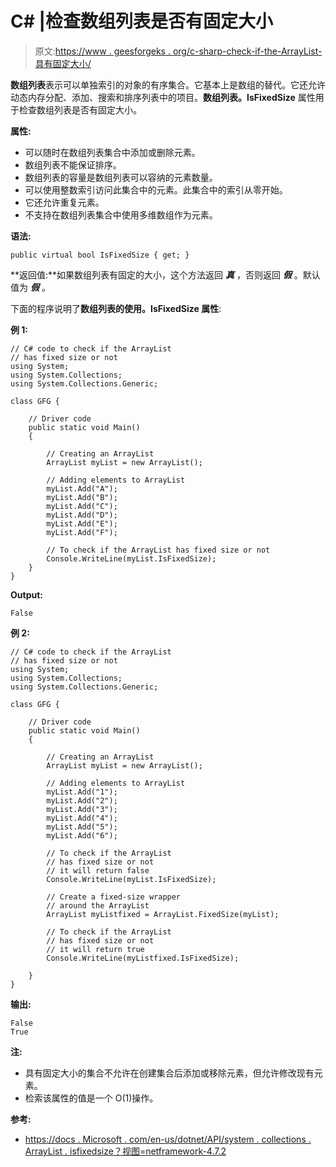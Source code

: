 # C# |检查数组列表是否有固定大小

> 原文:[https://www . geesforgeks . org/c-sharp-check-if-the-ArrayList-具有固定大小/](https://www.geeksforgeeks.org/c-sharp-check-if-the-arraylist-has-a-fixed-size/)

**数组列表**表示可以单独索引的对象的有序集合。它基本上是数组的替代。它还允许动态内存分配、添加、搜索和排序列表中的项目。**数组列表。IsFixedSize** 属性用于检查数组列表是否有固定大小。

**属性:**

*   可以随时在数组列表集合中添加或删除元素。
*   数组列表不能保证排序。
*   数组列表的容量是数组列表可以容纳的元素数量。
*   可以使用整数索引访问此集合中的元素。此集合中的索引从零开始。
*   它还允许重复元素。
*   不支持在数组列表集合中使用多维数组作为元素。

**语法:**

```
public virtual bool IsFixedSize { get; }

```

**返回值:**如果数组列表有固定的大小，这个方法返回 ***真*** ，否则返回 ***假*** 。默认值为 ***假*** 。

下面的程序说明了**数组列表的使用。IsFixedSize 属性**:

**例 1:**

```
// C# code to check if the ArrayList
// has fixed size or not
using System;
using System.Collections;
using System.Collections.Generic;

class GFG {

    // Driver code
    public static void Main()
    {

        // Creating an ArrayList
        ArrayList myList = new ArrayList();

        // Adding elements to ArrayList
        myList.Add("A");
        myList.Add("B");
        myList.Add("C");
        myList.Add("D");
        myList.Add("E");
        myList.Add("F");

        // To check if the ArrayList has fixed size or not
        Console.WriteLine(myList.IsFixedSize);
    }
}
```

**Output:**

```
False

```

**例 2:**

```
// C# code to check if the ArrayList 
// has fixed size or not 
using System; 
using System.Collections; 
using System.Collections.Generic; 

class GFG { 

    // Driver code 
    public static void Main() 
    { 

        // Creating an ArrayList 
        ArrayList myList = new ArrayList(); 

        // Adding elements to ArrayList 
        myList.Add("1"); 
        myList.Add("2"); 
        myList.Add("3"); 
        myList.Add("4"); 
        myList.Add("5"); 
        myList.Add("6"); 

        // To check if the ArrayList 
        // has fixed size or not
        // it will return false
        Console.WriteLine(myList.IsFixedSize); 

        // Create a fixed-size wrapper
        // around the ArrayList
        ArrayList myListfixed = ArrayList.FixedSize(myList);

        // To check if the ArrayList
        // has fixed size or not
        // it will return true
        Console.WriteLine(myListfixed.IsFixedSize); 

    } 
} 
```

**输出:**

```
False
True

```

**注:**

*   具有固定大小的集合不允许在创建集合后添加或移除元素，但允许修改现有元素。
*   检索该属性的值是一个 O(1)操作。

**参考:**

*   [https://docs . Microsoft . com/en-us/dotnet/API/system . collections . ArrayList . isfixedsize？视图=netframework-4.7.2](https://docs.microsoft.com/en-us/dotnet/api/system.collections.arraylist.isfixedsize?view=netframework-4.7.2)